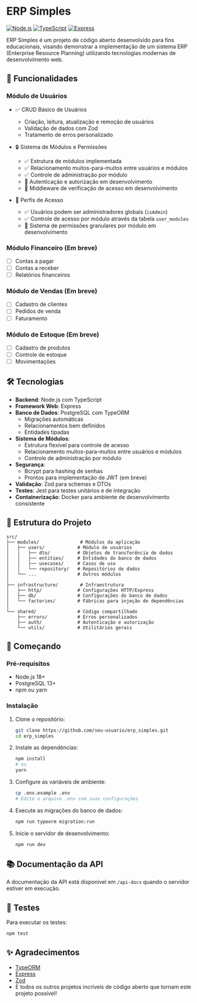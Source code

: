 # ERP Simples

[![Node.js](https://img.shields.io/badge/Node.js-18+-339933?logo=node.js&logoColor=white)](https://nodejs.org/)
[![TypeScript](https://img.shields.io/badge/TypeScript-4.9+-3178C6?logo=typescript&logoColor=white)](https://www.typescriptlang.org/)
[![Express](https://img.shields.io/badge/Express-4.x-000000?logo=express&logoColor=white)](https://expressjs.com/)

ERP Simples é um projeto de código aberto desenvolvido para fins educacionais, visando demonstrar a implementação de um sistema ERP (Enterprise Resource Planning) utilizando tecnologias modernas de desenvolvimento web.

## 🚀 Funcionalidades

### Módulo de Usuários
- ✅ CRUD Básico de Usuários
  - Criação, leitura, atualização e remoção de usuários
  - Validação de dados com Zod
  - Tratamento de erros personalizado

- 🔒 Sistema de Módulos e Permissões
  - ✅ Estrutura de módulos implementada
  - ✅ Relacionamento muitos-para-muitos entre usuários e módulos
  - ✅ Controle de administração por módulo
  - 🔄 Autenticação e autorização em desenvolvimento
  - 🔄 Middleware de verificação de acesso em desenvolvimento

- 👥 Perfis de Acesso
  - ✅ Usuários podem ser administradores globais (`isAdmin`)
  - ✅ Controle de acesso por módulo através da tabela `user_modules`
  - 🔄 Sistema de permissões granulares por módulo em desenvolvimento

### Módulo Financeiro (Em breve)
- [ ] Contas a pagar
- [ ] Contas a receber
- [ ] Relatórios financeiros

### Módulo de Vendas (Em breve)
- [ ] Cadastro de clientes
- [ ] Pedidos de venda
- [ ] Faturamento

### Módulo de Estoque (Em breve)
- [ ] Cadastro de produtos
- [ ] Controle de estoque
- [ ] Movimentações

## 🛠️ Tecnologias

- **Backend**: Node.js com TypeScript
- **Framework Web**: Express
- **Banco de Dados**: PostgreSQL com TypeORM
  - Migrações automáticas
  - Relacionamentos bem definidos
  - Entidades tipadas
- **Sistema de Módulos**:
  - Estrutura flexível para controle de acesso
  - Relacionamento muitos-para-muitos entre usuários e módulos
  - Controle de administração por módulo
- **Segurança**:
  - Bcrypt para hashing de senhas
  - Prontos para implementação de JWT (em breve)
- **Validação**: Zod para schemas e DTOs
- **Testes**: Jest para testes unitários e de integração
- **Containerização**: Docker para ambiente de desenvolvimento consistente

## 📂 Estrutura do Projeto

```
src/
├── modules/               # Módulos da aplicação
│   ├── users/            # Módulo de usuários
│   │   ├── dto/          # Objetos de transferência de dados
│   │   ├── entities/     # Entidades do banco de dados
│   │   ├── usecases/     # Casos de uso
│   │   └── repository/   # Repositórios de dados
│   └── ...               # Outros módulos
│
├── infrastructure/        # Infraestrutura
│   ├── http/             # Configurações HTTP/Express
│   ├── db/               # Configurações do banco de dados
│   └── factories/        # Fábricas para injeção de dependências
│
└── shared/               # Código compartilhado
    ├── errors/           # Erros personalizados
    ├── auth/             # Autenticação e autorização
    └── utils/            # Utilitários gerais
```

## 🚀 Começando

### Pré-requisitos

- Node.js 18+
- PostgreSQL 13+
- npm ou yarn

### Instalação

1. Clone o repositório:
   ```bash
   git clone https://github.com/seu-usuario/erp_simples.git
   cd erp_simples
   ```

2. Instale as dependências:
   ```bash
   npm install
   # ou
   yarn
   ```

3. Configure as variáveis de ambiente:
   ```bash
   cp .env.example .env
   # Edite o arquivo .env com suas configurações
   ```

4. Execute as migrações do banco de dados:
   ```bash
   npm run typeorm migration:run
   ```

5. Inicie o servidor de desenvolvimento:
   ```bash
   npm run dev
   ```

## 📚 Documentação da API

A documentação da API está disponível em `/api-docs` quando o servidor estiver em execução.

## 🧪 Testes

Para executar os testes:

```bash
npm test
```

## ✨ Agradecimentos

- [TypeORM](https://typeorm.io/)
- [Express](https://expressjs.com/)
- [Zod](https://zod.dev/)
- E todos os outros projetos incríveis de código aberto que tornam este projeto possível!
